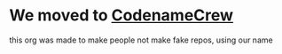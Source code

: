# We moved to [CodenameCrew](https://github.com/CodenameCrew)

this org was made to make people not make fake repos, using our name
